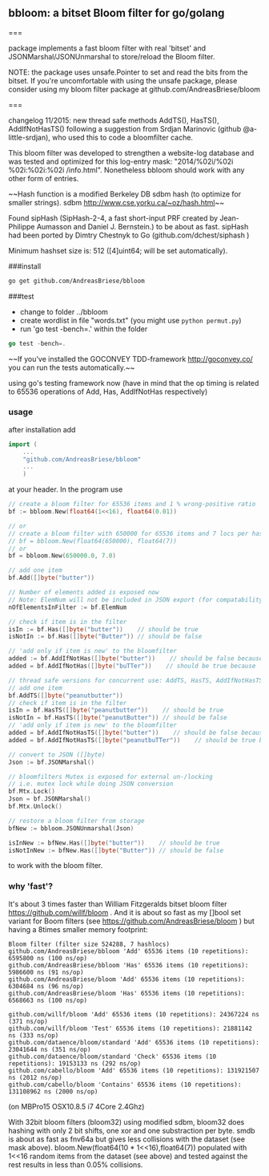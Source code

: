 ## bbloom: a bitset Bloom filter for go/golang

\===

package implements a fast bloom filter with real 'bitset' and
JSONMarshal/JSONUnmarshal to store/reload the Bloom filter.

NOTE: the package uses unsafe.Pointer to set and read the bits from the bitset.
If you're uncomfortable with using the unsafe package, please consider using my
bloom filter package at github.com/AndreasBriese/bloom

\===

changelog 11/2015: new thread safe methods AddTS(), HasTS(), AddIfNotHasTS()
following a suggestion from Srdjan Marinovic (github @a-little-srdjan), who used
this to code a bloomfilter cache.

This bloom filter was developed to strengthen a website-log database and was
tested and optimized for this log-entry mask: "2014/%02i/%02i %02i:%02i:%02i
/info.html". Nonetheless bbloom should work with any other form of entries.

\~~Hash function is a modified Berkeley DB sdbm hash (to optimize for smaller
strings). sdbm http://www.cse.yorku.ca/~oz/hash.html~~

Found sipHash (SipHash-2-4, a fast short-input PRF created by Jean-Philippe
Aumasson and Daniel J. Bernstein.) to be about as fast. sipHash had been ported
by Dimtry Chestnyk to Go (github.com/dchest/siphash )

Minimum hashset size is: 512 (\[4]uint64; will be set automatically).

\###install

```sh
go get github.com/AndreasBriese/bbloom
```

\###test

- change to folder ../bbloom
- create wordlist in file "words.txt" (you might use `python permut.py`)
- run 'go test -bench=.' within the folder

```go
go test -bench=.
```

\~~If you've installed the GOCONVEY TDD-framework http://goconvey.co/ you can run
the tests automatically.~~

using go's testing framework now (have in mind that the op timing is related to
65536 operations of Add, Has, AddIfNotHas respectively)

### usage

after installation add

```go
import (
	...
	"github.com/AndreasBriese/bbloom"
	...
	)
```

at your header. In the program use

```go
// create a bloom filter for 65536 items and 1 % wrong-positive ratio
bf := bbloom.New(float64(1<<16), float64(0.01))

// or
// create a bloom filter with 650000 for 65536 items and 7 locs per hash explicitly
// bf = bbloom.New(float64(650000), float64(7))
// or
bf = bbloom.New(650000.0, 7.0)

// add one item
bf.Add([]byte("butter"))

// Number of elements added is exposed now
// Note: ElemNum will not be included in JSON export (for compatability to older version)
nOfElementsInFilter := bf.ElemNum

// check if item is in the filter
isIn := bf.Has([]byte("butter"))    // should be true
isNotIn := bf.Has([]byte("Butter")) // should be false

// 'add only if item is new' to the bloomfilter
added := bf.AddIfNotHas([]byte("butter"))    // should be false because 'butter' is already in the set
added = bf.AddIfNotHas([]byte("buTTer"))    // should be true because 'buTTer' is new

// thread safe versions for concurrent use: AddTS, HasTS, AddIfNotHasTS
// add one item
bf.AddTS([]byte("peanutbutter"))
// check if item is in the filter
isIn = bf.HasTS([]byte("peanutbutter"))    // should be true
isNotIn = bf.HasTS([]byte("peanutButter")) // should be false
// 'add only if item is new' to the bloomfilter
added = bf.AddIfNotHasTS([]byte("butter"))    // should be false because 'peanutbutter' is already in the set
added = bf.AddIfNotHasTS([]byte("peanutbuTTer"))    // should be true because 'penutbuTTer' is new

// convert to JSON ([]byte)
Json := bf.JSONMarshal()

// bloomfilters Mutex is exposed for external un-/locking
// i.e. mutex lock while doing JSON conversion
bf.Mtx.Lock()
Json = bf.JSONMarshal()
bf.Mtx.Unlock()

// restore a bloom filter from storage
bfNew := bbloom.JSONUnmarshal(Json)

isInNew := bfNew.Has([]byte("butter"))    // should be true
isNotInNew := bfNew.Has([]byte("Butter")) // should be false

```

to work with the bloom filter.

### why 'fast'?

It's about 3 times faster than William Fitzgeralds bitset bloom filter
https://github.com/willf/bloom . And it is about so fast as my \[]bool set
variant for Boom filters (see https://github.com/AndreasBriese/bloom ) but
having a 8times smaller memory footprint:

```
Bloom filter (filter size 524288, 7 hashlocs)
github.com/AndreasBriese/bbloom 'Add' 65536 items (10 repetitions): 6595800 ns (100 ns/op)
github.com/AndreasBriese/bbloom 'Has' 65536 items (10 repetitions): 5986600 ns (91 ns/op)
github.com/AndreasBriese/bloom 'Add' 65536 items (10 repetitions): 6304684 ns (96 ns/op)
github.com/AndreasBriese/bloom 'Has' 65536 items (10 repetitions): 6568663 ns (100 ns/op)

github.com/willf/bloom 'Add' 65536 items (10 repetitions): 24367224 ns (371 ns/op)
github.com/willf/bloom 'Test' 65536 items (10 repetitions): 21881142 ns (333 ns/op)
github.com/dataence/bloom/standard 'Add' 65536 items (10 repetitions): 23041644 ns (351 ns/op)
github.com/dataence/bloom/standard 'Check' 65536 items (10 repetitions): 19153133 ns (292 ns/op)
github.com/cabello/bloom 'Add' 65536 items (10 repetitions): 131921507 ns (2012 ns/op)
github.com/cabello/bloom 'Contains' 65536 items (10 repetitions): 131108962 ns (2000 ns/op)
```

(on MBPro15 OSX10.8.5 i7 4Core 2.4Ghz)

With 32bit bloom filters (bloom32) using modified sdbm, bloom32 does hashing
with only 2 bit shifts, one xor and one substraction per byte. smdb is about as
fast as fnv64a but gives less collisions with the dataset (see mask above).
bloom.New(float64(10 \* 1<<16),float64(7)) populated with 1<<16 random items
from the dataset (see above) and tested against the rest results in less than
0.05% collisions.
